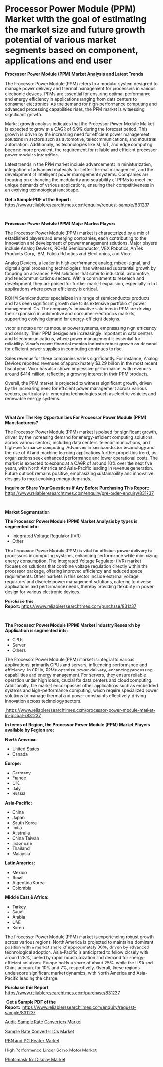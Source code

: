 <p><h1>Processor Power Module (PPM) Market with the goal of estimating the market size and future growth potential of various market segments based on component, applications and end user</h1></p><p><strong>Processor Power Module (PPM) Market Analysis and Latest Trends</strong></p>
<p><p>The Processor Power Module (PPM) refers to a modular system designed to manage power delivery and thermal management for processors in various electronic devices. PPMs are essential for ensuring optimal performance and energy efficiency in applications ranging from data centers to consumer electronics. As the demand for high-performance computing and advanced processing capabilities rises, the PPM market is witnessing significant growth.</p><p>Market growth analysis indicates that the Processor Power Module Market is expected to grow at a CAGR of 6.9% during the forecast period. This growth is driven by the increasing need for efficient power management solutions in sectors such as automotive, telecommunications, and industrial automation. Additionally, as technologies like AI, IoT, and edge computing become more prevalent, the requirement for reliable and efficient processor power modules intensifies.</p><p>Latest trends in the PPM market include advancements in miniaturization, integration of advanced materials for better thermal management, and the development of intelligent power management systems. Companies are focusing on enhancing the modularity and scalability of PPMs to meet the unique demands of various applications, ensuring their competitiveness in an evolving technological landscape.</p></p>
<p><strong>Get a Sample PDF of the Report:&nbsp;</strong> <a href="https://www.reliableresearchtimes.com/enquiry/request-sample/831237?utm_campaign=1565&utm_medium=2&utm_source=Github&utm_content=ia&utm_term=13102024&utm_id=processor-power-module-ppm">https://www.reliableresearchtimes.com/enquiry/request-sample/831237</a></p>
<p>&nbsp;</p>
<p><strong>Processor Power Module (PPM) Major Market Players</strong></p>
<p><p>The Processor Power Module (PPM) market is characterized by a mix of established players and emerging companies, each contributing to the innovation and development of power management solutions. Major players include Analog Devices, ROHM Semiconductor, VEX Robotics, AnTek Products Corp, IBM, Pololu Robotics and Electronics, and Vicor.</p><p>Analog Devices, a leader in high-performance analog, mixed-signal, and digital signal processing technologies, has witnessed substantial growth by focusing on advanced PPM solutions that cater to industrial, automotive, and telecommunications sectors. With a commitment to research and development, they are poised for further market expansion, especially in IoT applications where power efficiency is critical.</p><p>ROHM Semiconductor specializes in a range of semiconductor products and has seen significant growth due to its extensive portfolio of power management ICs. The company's innovative solutions in PPM are driving their expansion in automotive and consumer electronics markets, supporting evolving demand for energy-efficient designs.</p><p>Vicor is notable for its modular power systems, emphasizing high efficiency and density. Their PPM designs are increasingly important in data centers and telecommunications, where power management is essential for reliability. Vicor’s recent financial metrics indicate robust growth as demand for efficient power supplies in computing continues to rise.</p><p>Sales revenue for these companies varies significantly. For instance, Analog Devices reported revenues of approximately $3.29 billion in the most recent fiscal year. Vicor has also shown impressive performance, with revenues around $414 million, reflecting a growing interest in their PPM products.</p><p>Overall, the PPM market is projected to witness significant growth, driven by the increasing need for efficient power management across various sectors, particularly in emerging technologies such as electric vehicles and renewable energy systems.</p></p>
<p>&nbsp;</p>
<p><strong>What Are The Key Opportunities For Processor Power Module (PPM) Manufacturers?</strong></p>
<p><p>The Processor Power Module (PPM) market is poised for significant growth, driven by the increasing demand for energy-efficient computing solutions across various sectors, including data centers, telecommunications, and high-performance computing. Advances in semiconductor technology and the rise of AI and machine learning applications further propel this trend, as organizations seek enhanced performance and lower operational costs. The market is expected to expand at a CAGR of around 10% over the next five years, with North America and Asia-Pacific leading in revenue generation. Future outlook remains positive, emphasizing sustainability and innovative designs to meet evolving energy demands.</p></p>
<p><strong>Inquire or Share Your Questions If Any Before Purchasing This Report:</strong> <a href="https://www.reliableresearchtimes.com/enquiry/pre-order-enquiry/831237?utm_campaign=1565&utm_medium=2&utm_source=Github&utm_content=ia&utm_term=13102024&utm_id=processor-power-module-ppm">https://www.reliableresearchtimes.com/enquiry/pre-order-enquiry/831237</a></p>
<p>&nbsp;</p>
<p><strong>Market Segmentation</strong></p>
<p><strong>The Processor Power Module (PPM) Market Analysis by types is segmented into:</strong></p>
<p><ul><li>Integrated Voltage Regulator (IVR).</li><li>Other</li></ul></p>
<p><p>The Processor Power Module (PPM) is vital for efficient power delivery to processors in computing systems, enhancing performance while minimizing energy consumption. The Integrated Voltage Regulator (IVR) market focuses on solutions that combine voltage regulation directly within the processor package, offering improved efficiency and reduced space requirements. Other markets in this sector include external voltage regulators and discrete power management solutions, catering to diverse applications and performance needs, thereby providing flexibility in power design for various electronic devices.</p></p>
<p><strong>Purchase this Report:&nbsp;</strong><a href="https://www.reliableresearchtimes.com/purchase/831237?utm_campaign=1565&utm_medium=2&utm_source=Github&utm_content=ia&utm_term=13102024&utm_id=processor-power-module-ppm">https://www.reliableresearchtimes.com/purchase/831237</a></p>
<p>&nbsp;</p>
<p><strong>The Processor Power Module (PPM) Market Industry Research by Application is segmented into:</strong></p>
<p><ul><li>CPUs</li><li>Server</li><li>Others</li></ul></p>
<p><p>The Processor Power Module (PPM) market is integral to various applications, primarily CPUs and servers, influencing performance and efficiency. In CPUs, PPMs optimize power delivery, enhancing processing capabilities and energy management. For servers, they ensure reliable operation under high loads, crucial for data centers and cloud computing. Additionally, the market encompasses other applications such as embedded systems and high-performance computing, which require specialized power solutions to manage thermal and power constraints effectively, driving innovation across technology sectors.</p></p>
<p><a href="https://www.reliableresearchtimes.com/processor-power-module-market-in-global-r831237?utm_campaign=1565&utm_medium=2&utm_source=Github&utm_content=ia&utm_term=13102024&utm_id=processor-power-module-ppm">&nbsp;https://www.reliableresearchtimes.com/processor-power-module-market-in-global-r831237</a></p>
<p><strong>In terms of Region, the Processor Power Module (PPM) Market Players available by Region are:</strong></p>
<p>
    <p> <strong> North America: </strong>
        <ul>
            <li>United States</li>
            <li>Canada</li>
        </ul>
        </p> 
    <p> <strong> Europe: </strong>
        <ul>
            <li>Germany</li>
            <li>France</li>
            <li>U.K.</li>
            <li>Italy</li>
            <li>Russia</li>
        </ul>
        </p> 
    <p> <strong> Asia-Pacific: </strong>
        <ul>
            <li>China</li>
            <li>Japan</li>
            <li>South Korea</li>
            <li>India</li>
            <li>Australia</li>
            <li>China Taiwan</li>
            <li>Indonesia</li>
            <li>Thailand</li>
            <li>Malaysia</li>
        </ul>
        </p> 
    <p> <strong> Latin America: </strong>
        <ul>
            <li>Mexico</li>
            <li>Brazil</li>
            <li>Argentina Korea</li>
            <li>Colombia</li>
        </ul>
        </p> 
    <p> <strong> Middle East & Africa: </strong>
        <ul>
            <li>Turkey</li>
            <li>Saudi</li>
            <li>Arabia</li>
            <li>UAE</li>
            <li>Korea</li>
        </ul>
    </p>
    </p>
<p><p>The Processor Power Module (PPM) market is experiencing robust growth across various regions. North America is projected to maintain a dominant position with a market share of approximately 30%, driven by advanced technological adoption. Asia-Pacific is anticipated to follow closely with around 28%, fueled by rapid industrialization and demand for energy-efficient solutions. Europe holds a share of about 25%, while the USA and China account for 10% and 7%, respectively. Overall, these regions underscore significant market dynamics, with North America and Asia-Pacific leading the charge.</p></p>
<p><strong>Purchase this Report: </strong><a href="https://www.reliableresearchtimes.com/purchase/831237?utm_campaign=1565&utm_medium=2&utm_source=Github&utm_content=ia&utm_term=13102024&utm_id=processor-power-module-ppm">https://www.reliableresearchtimes.com/purchase/831237</a></p>
<p>&nbsp;<strong>Get a Sample PDF of the Report:&nbsp;&nbsp;</strong><a href="https://www.reliableresearchtimes.com/enquiry/request-sample/831237?utm_campaign=1565&utm_medium=2&utm_source=Github&utm_content=ia&utm_term=13102024&utm_id=processor-power-module-ppm">https://www.reliableresearchtimes.com/enquiry/request-sample/831237</a></p>
<p><strong></strong></p>
<p><p><a href="https://www.linkedin.com/pulse/comprehensive-audio-sample-rate-converters-market-report-segmentation-j0gqe?utm_campaign=1565&utm_medium=2&utm_source=Github&utm_content=ia&utm_term=13102024&utm_id=processor-power-module-ppm">Audio Sample Rate Converters Market</a></p><p><a href="https://www.linkedin.com/pulse/market-leaders-laggards-global-sample-rate-converter-ics-trends-gzhvf?utm_campaign=1565&utm_medium=2&utm_source=Github&utm_content=ia&utm_term=13102024&utm_id=processor-power-module-ppm">Sample Rate Converter ICs Market</a></p><p><a href="https://www.linkedin.com/pulse/pbn-pg-heater-market-outlook-current-assessment-future-projections-dh64e?utm_campaign=1565&utm_medium=2&utm_source=Github&utm_content=ia&utm_term=13102024&utm_id=processor-power-module-ppm">PBN and PG Heater Market</a></p><p><a href="https://www.linkedin.com/pulse/strategic-forecast-high-performance-linear-servo-motor-market-xqjjc?utm_campaign=1565&utm_medium=2&utm_source=Github&utm_content=ia&utm_term=13102024&utm_id=processor-power-module-ppm">High Performance Linear Servo Motor Market</a></p><p><a href="https://www.linkedin.com/pulse/mapping-photomask-display-market-trends-challenges-breakthroughs-jrnxe?utm_campaign=1565&utm_medium=2&utm_source=Github&utm_content=ia&utm_term=13102024&utm_id=processor-power-module-ppm">Photomask for Display Market</a></p></p>